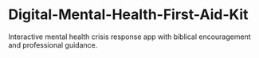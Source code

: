 # Digital-Mental-Health-First-Aid-Kit
Interactive mental health crisis response app with biblical encouragement and professional guidance.
